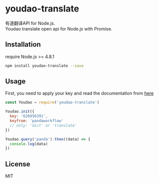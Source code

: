 # youdao-translate
有道翻译API for Node.js.    
Youdao translate open api for Node.js with Promise.

## Installation
require Node.js >= 4.8.1
```bash
npm install youdao-translate --save
```

## Usage
First, you need to apply your key and read the documentation from [here]('http://fanyi.youdao.com/openapi?path=data-mode')
``` javascript
const Youdao = require('youdao-translate')

Youdao.init({
  key: '626956391',
  keyfrom: 'pandaworkflow'
  // only: 'dict' or 'translate'
})

Youdao.query('panda').then((data) => {
  console.log(data)
})
```

## License

MIT
